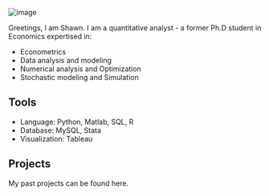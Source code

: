 ![image](https://github.com/user-attachments/assets/ecdbdff9-68c6-4b00-a9cb-3e3a17db7678)


Greetings, I am Shawn. I am a quantitative analyst - a former Ph.D student in Economics expertised in:
 * Econometrics
 * Data analysis and modeling
 * Numerical analysis and Optimization
 * Stochastic modeling and Simulation

## Tools 
 * Language: Python, Matlab, SQL, R
 * Database: MySQL, Stata
 * Visualization: Tableau

## Projects
My past projects can be found here.
